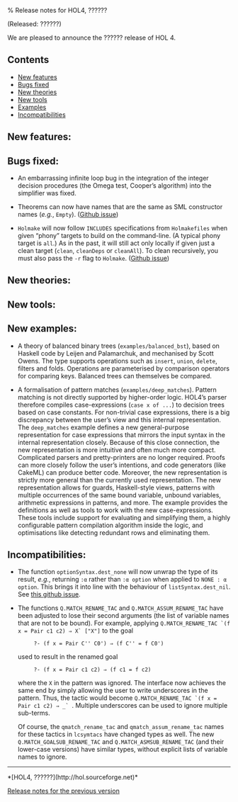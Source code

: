 % Release notes for HOL4, ??????

<!-- search and replace ?????? strings corresponding to release name -->
<!-- indent code within bulleted lists to column 11 -->

(Released: ??????)

We are pleased to announce the ?????? release of HOL 4.

Contents
--------

-   [New features](#new-features)
-   [Bugs fixed](#bugs-fixed)
-   [New theories](#new-theories)
-   [New tools](#new-tools)
-   [Examples](#examples)
-   [Incompatibilities](#incompatibilities)

New features:
-------------

Bugs fixed:
-----------

- An embarrassing infinite loop bug in the integration of the integer decision procedures (the Omega test, Cooper’s algorithm) into the simplifier was fixed.

- Theorems can now have names that are the same as SML constructor names (*e.g.*, `Empty`).  ([Github issue](http://github.com/HOL-Theorem-Prover/HOL/issues/225))

- `Holmake` will now follow `INCLUDES` specifications from `Holmakefiles` when given “phony” targets to build on the command-line.  (A typical phony target is `all`.) As in the past, it will still act only locally if given just a clean target (`clean`, `cleanDeps` or `cleanAll`).  To clean recursively, you must also pass the `-r` flag to `Holmake`.  ([Github issue](http://github.com/HOL-Theorem-Prover/HOL/issues/145))

New theories:
-------------

New tools:
----------

New examples:
---------

- A theory of balanced binary trees (`examples/balanced_bst`), based on Haskell code by Leijen and Palamarchuk, and mechanised by Scott Owens.  The type supports operations such as `insert`, `union`, `delete`, filters and folds.  Operations are parameterised by comparison operators for comparing keys.  Balanced trees can themselves be compared.

-  A formalisation of pattern matches (`examples/deep_matches`).
   Pattern matching is not directly supported by higher-order logic.
   HOL4’s parser therefore compiles case-expressions (`case x of ...`) to decision trees based on case constants.
   For non-trivial case expressions, there is a big discrepancy between the user’s view and this internal representation.
   The `deep_matches` example defines a new general-purpose representation for case expressions that mirrors the input syntax in the internal representation closely.
   Because of this close connection, the new representation is more intuitive and often much more compact.
   Complicated parsers and pretty-printers are no longer required.
   Proofs can more closely follow the user’s intentions, and code generators (like CakeML) can produce better code.
   Moreover, the new representation is strictly more general than the currently used representation.
   The new representation allows for guards, Haskell-style views, patterns with multiple occurrences of the same bound variable, unbound variables, arithmetic expressions in patterns, and more.
   The example provides the definitions as well as tools to work with the new case-expressions.
   These tools include support for evaluating and simplifying them, a highly configurable pattern compilation algorithm inside the logic, and optimisations like detecting redundant rows and eliminating them.


Incompatibilities:
------------------

- The function `optionSyntax.dest_none` will now unwrap the type of its result, *e.g.*, returning `:α` rather than `:α option` when applied to `NONE : α option`.  This brings it into line with the behaviour of `listSyntax.dest_nil`.  See [this github issue](https://github.com/HOL-Theorem-Prover/HOL/issues/215).

- The functions `Q.MATCH_RENAME_TAC` and `Q.MATCH_ASSUM_RENAME_TAC` have been adjusted to lose their second arguments (the list of variable names that are not to be bound).  For example, applying ``Q.MATCH_RENAME_TAC `(f x = Pair c1 c2) ⇒ X` ["X"]`` to the goal

           ?- (f x = Pair C'' C0') ⇒ (f C'' = f C0')

    used to result in the renamed goal

           ?- (f x = Pair c1 c2) ⇒ (f c1 = f c2)

    where the `X` in the pattern was ignored.  The interface now achieves the same end by simply allowing the user to write underscores in the pattern.  Thus, the tactic would become ``Q.MATCH_RENAME_TAC `(f x = Pair c1 c2) ⇒ _` ``.  Multiple underscores can be used to ignore multiple sub-terms.

    Of course, the `qmatch_rename_tac` and `qmatch_assum_rename_tac` names for these tactics in `lcsymtacs` have changed types as well.  The new `Q.MATCH_GOALSUB_RENAME_TAC` and `Q.MATCH_ASMSUB_RENAME_TAC` (and their lower-case versions) have similar types, without explicit lists of variable names to ignore.

* * * * *

<div class="footer">
*[HOL4, ??????](http://hol.sourceforge.net)*

[Release notes for the previous version](kananaskis-10.release.html)

</div>
